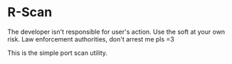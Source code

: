 # R-Scan
The developer isn't responsible for user's action.
Use the soft at your own risk.
Law enforcement authorities, don't arrest me pls =3

This is the simple port scan utility.
